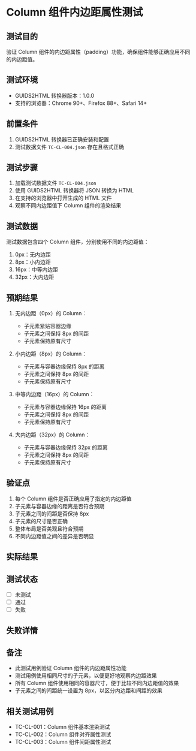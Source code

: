 # Column 组件内边距属性测试

## 测试目的

验证 Column 组件的内边距属性（padding）功能，确保组件能够正确应用不同的内边距值。

## 测试环境

- GUIDS2HTML 转换器版本：1.0.0
- 支持的浏览器：Chrome 90+、Firefox 88+、Safari 14+

## 前置条件

1. GUIDS2HTML 转换器已正确安装和配置
2. 测试数据文件 `TC-CL-004.json` 存在且格式正确

## 测试步骤

1. 加载测试数据文件 `TC-CL-004.json`
2. 使用 GUIDS2HTML 转换器将 JSON 转换为 HTML
3. 在支持的浏览器中打开生成的 HTML 文件
4. 观察不同内边距值下 Column 组件的渲染结果

## 测试数据

测试数据包含四个 Column 组件，分别使用不同的内边距值：

1. 0px：无内边距
2. 8px：小内边距
3. 16px：中等内边距
4. 32px：大内边距

## 预期结果

1. 无内边距（0px）的 Column：

   - 子元素紧贴容器边缘
   - 子元素之间保持 8px 的间距
   - 子元素保持原有尺寸

2. 小内边距（8px）的 Column：

   - 子元素与容器边缘保持 8px 的距离
   - 子元素之间保持 8px 的间距
   - 子元素保持原有尺寸

3. 中等内边距（16px）的 Column：

   - 子元素与容器边缘保持 16px 的距离
   - 子元素之间保持 8px 的间距
   - 子元素保持原有尺寸

4. 大内边距（32px）的 Column：
   - 子元素与容器边缘保持 32px 的距离
   - 子元素之间保持 8px 的间距
   - 子元素保持原有尺寸

## 验证点

1. 每个 Column 组件是否正确应用了指定的内边距值
2. 子元素与容器边缘的距离是否符合预期
3. 子元素之间的间距是否保持 8px
4. 子元素的尺寸是否正确
5. 整体布局是否美观且符合预期
6. 不同内边距值之间的差异是否明显

## 实际结果

<!-- 测试后填写 -->

## 测试状态

- [ ] 未测试
- [ ] 通过
- [ ] 失败

## 失败详情

<!-- 如果测试失败，请在此处填写失败原因 -->

## 备注

- 此测试用例验证 Column 组件的内边距属性功能
- 测试用例使用相同尺寸的子元素，以便更好地观察内边距效果
- 所有 Column 组件使用相同的容器尺寸，便于比较不同内边距值的效果
- 子元素之间的间距统一设置为 8px，以区分内边距和间距的效果

## 相关测试用例

- TC-CL-001：Column 组件基本渲染测试
- TC-CL-002：Column 组件对齐属性测试
- TC-CL-003：Column 组件间距属性测试

